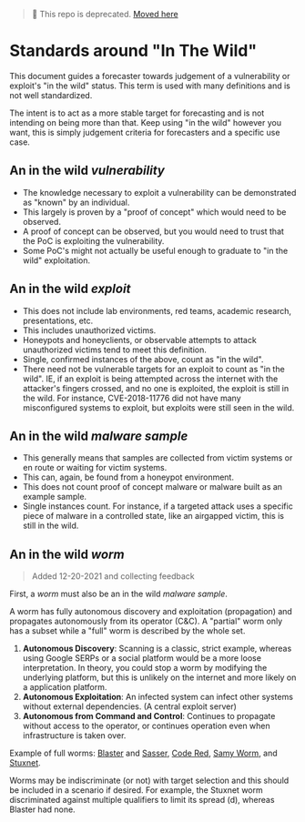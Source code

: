 > 🚨 This repo is deprecated. [Moved here](/risk-measurement/in-the-wild/)

# Standards around "In The Wild"

This document guides a forecaster towards judgement of a vulnerability or exploit's "in the wild" status. This term is used with many definitions and is not well standardized.

The intent is to act as a more stable target for forecasting and is not intending on being more than that. Keep using "in the wild" however you want, this is simply judgement criteria for forecasters and a specific use case.

## An in the wild *vulnerability*

- The knowledge necessary to exploit a vulnerability can be demonstrated as "known" by an individual.
- This largely is proven by a "proof of concept" which would need to be observed.
- A proof of concept can be observed, but you would need to trust that the PoC is exploiting the vulnerability.
- Some PoC's might not actually be useful enough to graduate to "in the wild" exploitation.

## An in the wild *exploit*

- This does not include lab environments, red teams, academic research, presentations, etc.
- This includes unauthorized victims.
- Honeypots and honeyclients, or observable attempts to attack unauthorized victims tend to meet this definition.
- Single, confirmed instances of the above, count as "in the wild".
- There need not be vulnerable targets for an exploit to count as "in the wild". IE, if an exploit is being attempted across the internet with the attacker's fingers crossed, and no one is exploited, the exploit is still in the wild. For instance, CVE-2018-11776 did not have many misconfigured systems to exploit, but exploits were still seen in the wild.

## An in the wild *malware sample*

- This generally means that samples are collected from victim systems or en route or waiting for victim systems.
- This can, again, be found from a honeypot environment.
- This does not count proof of concept malware or malware built as an example sample.
- Single instances count. For instance, if a targeted attack uses a specific piece of malware in a controlled state, like an airgapped victim, this is still in the wild.

## An in the wild *worm*

> Added 12-20-2021 and collecting feedback

First, a *worm* must also be an in the wild *malware sample*.

A worm has fully autonomous discovery and exploitation (propagation) and propagates autonomously from its operator (C&C). A "partial" worm only has a subset while a "full" worm is described by the whole set.

1. **Autonomous Discovery**: Scanning is a classic, strict example, whereas using Google SERPs or a social platform would be a more loose interpretation. In theory, you could stop a worm by modifying the underlying platform, but this is unlikely on the internet and more likely on a application platform.
2. **Autonomous Exploitation**: An infected system can infect other systems without external dependencies. (A central exploit server)
3. **Autonomous from Command and Control**: Continues to propagate without access to the operator, or continues operation even when infrastructure is taken over.

Example of full worms: [Blaster](https://en.wikipedia.org/wiki/Blaster_(computer_worm)) and [Sasser](https://en.wikipedia.org/wiki/Sasser_(computer_worm)), [Code Red](https://en.wikipedia.org/wiki/Code_Red_(computer_worm)), [Samy Worm](https://en.wikipedia.org/wiki/Samy_(computer_worm)), and [Stuxnet](https://en.wikipedia.org/wiki/Stuxnet).

Worms may be indiscriminate (or not) with target selection and this should be included in a scenario if desired. For example, the Stuxnet worm discriminated against multiple qualifiers to limit its spread (d), whereas Blaster had none.
